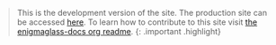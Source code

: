 
> This is the development version of the site. The production site can be accessed [here](https://enigmadocs.npole.org/). To learn how to contribute to this site visit [the enigmaglass-docs org readme](https://github.com/enigmaglass-docs).
{: .important .highlight}